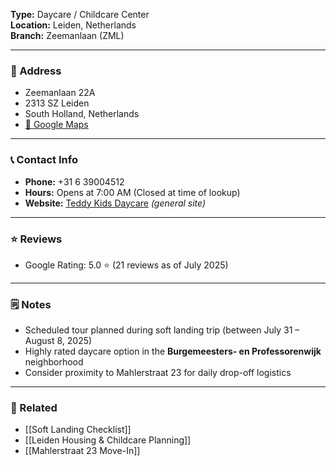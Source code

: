 **Type:** Daycare / Childcare Center  
**Location:** Leiden, Netherlands  
**Branch:** Zeemanlaan (ZML)  

---

### 📍 Address
- Zeemanlaan 22A  
- 2313 SZ Leiden  
- South Holland, Netherlands  
- [📍 Google Maps](https://maps.app.goo.gl/vQf4AsgNLPB3EQiP9)

---

### 📞 Contact Info
- **Phone:** +31 6 39004512  
- **Hours:** Opens at 7:00 AM (Closed at time of lookup)  
- **Website:** [Teddy Kids Daycare](https://www.teddykids.nl) *(general site)*

---

### ⭐ Reviews
- Google Rating: 5.0 ⭐ (21 reviews as of July 2025)

---

### 🗒️ Notes
- Scheduled tour planned during soft landing trip (between July 31 – August 8, 2025)  
- Highly rated daycare option in the **Burgemeesters- en Professorenwijk** neighborhood  
- Consider proximity to Mahlerstraat 23 for daily drop-off logistics

---

### 🔗 Related
- [[Soft Landing Checklist]]
- [[Leiden Housing & Childcare Planning]]
- [[Mahlerstraat 23 Move-In]]
